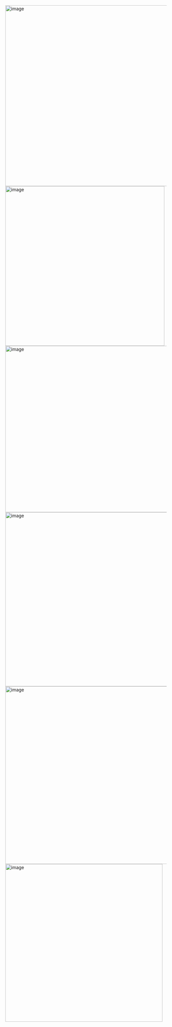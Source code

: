 <img width="563" alt="image" src="https://github.com/ashu9439/Study/assets/46566670/359082df-e94a-4974-b7ec-f0d08894cbf3">

<img width="497" alt="image" src="https://github.com/ashu9439/Study/assets/46566670/c019d4bb-83eb-474d-9887-b59ca54d1c82">

<img width="518" alt="image" src="https://github.com/ashu9439/Study/assets/46566670/730e7425-6822-4661-a84e-de882a0a4f30">

<img width="542" alt="image" src="https://github.com/ashu9439/Study/assets/46566670/1149e4a6-506d-4ddf-8fd8-594aee0d803f">

<img width="553" alt="image" src="https://github.com/ashu9439/Study/assets/46566670/fb0cafca-af96-4e9d-bfd0-5e6164d000ab">

<img width="491" alt="image" src="https://github.com/ashu9439/Study/assets/46566670/b6cbb4c1-d3bc-459d-bcbd-ea361b1b903e">


